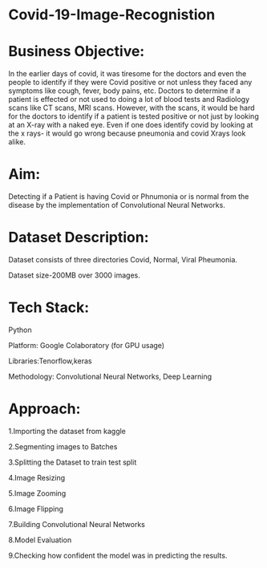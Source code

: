 # Covid-19-Image-Recognistion

# **Business Objective:**
In the earlier days of covid, it was tiresome for the doctors and even the people to identify if they were Covid positive or not unless they faced any symptoms like cough, fever, body pains, etc. Doctors to determine if a patient is effected or not used to doing a lot of blood tests and Radiology scans like CT scans, MRI scans. However, with the scans, it would be hard for the doctors to identify if a patient is tested positive or not just by looking at an X-ray with a naked eye. Even if one does identify covid by looking at the x rays- it would go wrong because pneumonia and covid Xrays look alike. 



# **Aim:**
Detecting if a Patient is having Covid or Phnumonia or is normal from the disease by the implementation of Convolutional Neural Networks.



# **Dataset Description:**
Dataset consists of three directories Covid, Normal, Viral Pheumonia.

Dataset size-200MB over 3000 images.



# **Tech Stack:**

Python

Platform: Google Colaboratory (for GPU usage)

Libraries:Tenorflow,keras

Methodology: Convolutional Neural Networks, Deep Learning



# **Approach:**

1.Importing the dataset from kaggle

2.Segmenting images to Batches

3.Splitting the Dataset to train test split

4.Image Resizing

5.Image Zooming

6.Image Flipping

7.Building Convolutional Neural Networks

8.Model Evaluation

9.Checking how confident the model was in predicting the results.



